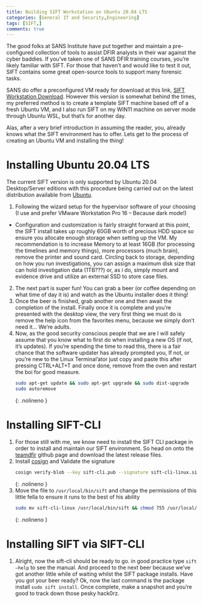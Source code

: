 ```yaml
---
title: Building SIFT Workstation on Ubuntu 20.04 LTS
categories: [General IT and Security,Engineering]
tags: [SIFT,]
comments: true
---
```

The good folks at SANS Institute have put together and maintain a pre-configured collection of tools to assist DFIR analysts in their war against the cyber baddies. If you’ve taken one of SANS DFIR training courses, you’re likely familiar with SIFT. For those that haven’t and would like to test it out, SIFT contains some great open-source tools to support many forensic tasks.

SANS do offer a preconfigured VM ready for download at this link, [SIFT Workstation Download](https://www.sans.org/tools/sift-workstation/). However this version is somewhat behind the times, my preferred method is to create a template SIFT machine based off of a fresh Ubuntu VM, and I also run SIFT on my WIN11 machine on server mode through Ubuntu WSL, but that’s for another day.

Alas, after a very brief introduction in assuming the reader, you, already knows what the SIFT environment has to offer. Lets get to the process of creating an Ubuntu VM and installing the thing!

# Installing Ubuntu 20.04 LTS
The current SIFT version is only supported by Ubuntu 20.04 Desktop/Server editions with this procedure being carried out on the latest distribution available from [Ubuntu](https://ubuntu.com/download/desktop).

1. Following the wizard setup for the hypervisor software of your choosing (I use and prefer VMware Workstation Pro 16 – Because dark mode!)
- Configuration and customization is fairly straight forward at this point, the SIFT install takes up roughly 60GB worth of precious HDD space so ensure you allocate enough storage when setting up the VM. My recommendation is to increase Memory to at least 16GB (for processing the timelines and memory things), more processors (much brain), remove the printer and sound card. Circling back to storage, depending on how you run investigations, you can assign a maximum disk size that can hold investigation data (1TB???) or, as i do, simply mount and evidence drive and utilize an external SSD to store case files.
2. The next part is super fun! You can grab a beer (or coffee depending on what time of day it is) and watch as the Ubuntu installer does it thing!
3. Once the beer is finished, grab another one and then await the completion of the install. Finally once it is complete and you’re presented with the desktop view, the very first thing we must do is remove the help icon from the favorites menu, because we simply don’t need it… We’re adults.
4. Now, as the good security conscious people that we are I will safely assume that you know what to first do when installing a new OS (if not, it’s updates). If you’re spending the time to read this, there is a fair chance that the software updater has already prompted you, If not, or you’re new to the Linux Terminal’ator just copy and paste this after pressing CTRL+ALT+T and once done, remove from the oven and restart the boi for good measure.
    ```bash
    sudo apt-get update && sudo apt-get upgrade && sudo dist-upgrade
    sudo autoremove
    ```
    {: .nolineno }
    
# Installing SIFT-CLI
1. For those still with me, we know need to install the SIFT CLI package in order to install and maintain our SIFT environment. So head on onto the [teamdfir](https://github.com/teamdfir/sift-cli#installation) github page and download the latest release files.
2. Install [cosign](https://github.com/sigstore/cosign/releases/latest) and Validate the signature 
   ```bash
   cosign verify-blob --key sift-cli.pub --signature sift-cli-linux.sig sift-cli-linux
   ```
   {: .nolineno }
3. Move the file to `/usr/local/bin/sift` and change the permissions of this little fella to ensure it runs to the best of his ability
   ```bash
   sudo mv sift-cli-linux /usr/local/bin/sift && chmod 755 /usr/local/bin/sift
   ```
   {: .nolineno }

# Installing SIFT via SIFT-CLI
1. Alright, now the sift-cli should be ready to go. in good practice type `sift –help` to see the manual. And proceed to the next beer because we’ve got another little while of waiting whilst the SIFT package installs. Have you got your beer ready? Ok, now the last command is the package install `sudo sift install`. Once complete, make a snapshot and you’re good to track down those pesky hack0rz.